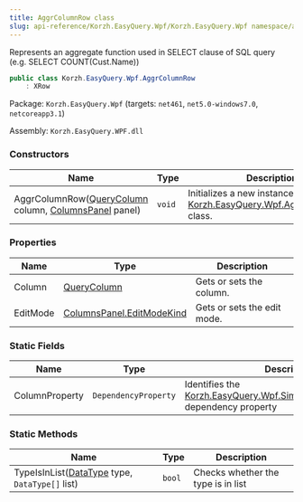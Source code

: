 ```yaml
---
title: AggrColumnRow class
slug: api-reference/Korzh.EasyQuery.Wpf/Korzh.EasyQuery.Wpf namespace/aggrcolumnrow-class
---
```



Represents an aggregate function used in SELECT clause of SQL query (e.g. SELECT COUNT(Cust.Name))
```csharp
public class Korzh.EasyQuery.Wpf.AggrColumnRow
    : XRow

```
Package: `Korzh.EasyQuery.Wpf` (targets: `net461`, `net5.0-windows7.0`, `netcoreapp3.1`)

Assembly: `Korzh.EasyQuery.WPF.dll`

### Constructors

| Name | Type | Description | 
| --- | --- | --- | 
| AggrColumnRow([QueryColumn](/api-reference/korzh-easyquery/korzh-easyquery-namespace/querycolumn-class) column, [ColumnsPanel](/api-reference/korzh-easyquery-wpf/korzh-easyquery-wpf-namespace/columnspanel-class) panel) | `void` | Initializes a new instance of the [Korzh.EasyQuery.Wpf.AggrColumnRow](/api-reference/korzh-easyquery-wpf/korzh-easyquery-wpf-namespace/aggrcolumnrow-class) class. | 


### Properties

| Name | Type | Description | 
| --- | --- | --- | 
| Column | [QueryColumn](/api-reference/korzh-easyquery/korzh-easyquery-namespace/querycolumn-class) | Gets or sets the column. | 
| EditMode | [ColumnsPanel.EditModeKind](/api-reference/korzh-easyquery-wpf/korzh-easyquery-wpf-namespace/columnspanel-editmodekind-enum) | Gets or sets the edit mode. | 


### Static Fields

| Name | Type | Description | 
| --- | --- | --- | 
| ColumnProperty | `DependencyProperty` | Identifies the [Korzh.EasyQuery.Wpf.SimpleColumnRow.Column](/api-reference/korzh-easyquery-wpf/korzh-easyquery-wpf-namespace/simplecolumnrow-class) dependency property | 


### Static Methods

| Name | Type | Description | 
| --- | --- | --- | 
| TypeIsInList([DataType](/api-reference/easydata-core/easydata-namespace/datatype-enum) type, `DataType[]` list) | `bool` | Checks whether the type is in list |